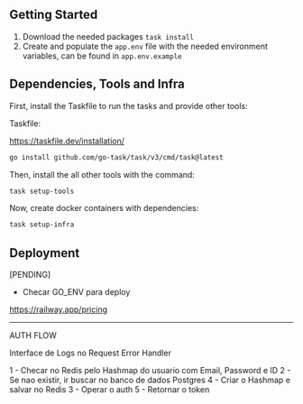 ## Getting Started

1. Download the needed packages `task install`
2. Create and populate the `app.env` file with the needed environment variables, can be found in `app.env.example`

## Dependencies, Tools and Infra

First, install the Taskfile to run the tasks and provide other tools: 

Taskfile:

https://taskfile.dev/installation/

```bash
go install github.com/go-task/task/v3/cmd/task@latest
```

Then, install the all other tools with the command:

```bash
task setup-tools
```

Now, create docker containers with dependencies:

```bash
task setup-infra
```

## Deployment

[PENDING]
- Checar GO_ENV para deploy

https://railway.app/pricing


-----

AUTH FLOW

Interface de Logs no Request Error Handler

1 - Checar no Redis pelo Hashmap do usuario com Email, Password e ID
2 - Se nao existir, ir buscar no banco de dados Postgres
4 - Criar o Hashmap e salvar no Redis
3 - Operar o auth
5 - Retornar o token
